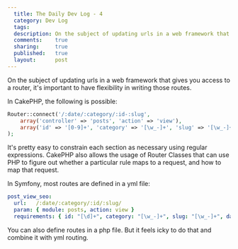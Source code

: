 ```yaml
---
  title: The Daily Dev Log - 4
  category: Dev Log
  tags:
  description: On the subject of updating urls in a web framework that gives you access to a router, it's important to have flexibility in writing those routes.
  comments:    true
  sharing:     true
  published:   true
  layout:      post
---
```


On the subject of updating urls in a web framework that gives you access to a router, it's important to have flexibility in writing those routes.

In CakePHP, the following is possible:

```php
Router::connect('/:date/:category/:id-:slug',
    array('controller' => 'posts', 'action' => 'view'),
    array('id' => '[0-9]+', 'category' => '[\w_-]+', 'slug' => '[\w_-]+', 'date' => '[0-9]{4}-[0-9]{2}-[0-9]{2}')
);
```

It's pretty easy to constrain each section as necessary using regular expressions. CakePHP also allows the usage of Router Classes that can use PHP to figure out whether a particular rule maps to a request, and how to map that request.

In Symfony, most routes are defined in a yml file:

```yaml
post_view_seo:
  url:   /:date/:category/:id/:slug/
  param: { module: posts, action: view }
  requirements: { id: "[\d]+", category: "[\w_-]+", slug: "[\w_-]+", date: "[0-9]{4}-[0-9]{2}-[0-9]{2}" }
```

You can also define routes in a php file. But it feels icky to do that and combine it with yml routing.
